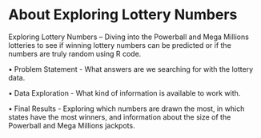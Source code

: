 # About Exploring Lottery Numbers
Exploring Lottery Numbers – Diving into the Powerball and Mega Millions lotteries to see if winning lottery numbers can be predicted or if the numbers are truly random using R code.

•	Problem Statement - What answers are we searching for with the lottery data.

•	Data Exploration - What kind of information is available to work with.

•	Final Results - Exploring which numbers are drawn the most, in which states have the most winners, and information about the size of the Powerball and Mega Millions jackpots.
